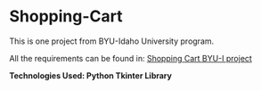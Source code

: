 # Shopping-Cart
This is one project from BYU-Idaho University program. 

All the requirements can be found in: <a href="https://byui-cse.github.io/cse110-ww-course/week05/project.html">Shopping Cart BYU-I project</a>

<strong>Technologies Used: 
 <i class="fab fa-python fa-spin fa-sm" style="color: #0d63f8;"></i> Python
Tkinter Library </strong>

